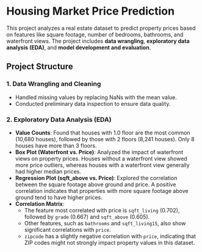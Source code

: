 # **Housing Market Price Prediction**

This project analyzes a real estate dataset to predict property prices based on features like square footage, number of bedrooms, bathrooms, and waterfront views. The project includes **data wrangling**, **exploratory data analysis (EDA)**, and **model development and evaluation**.

## **Project Structure**

### **1. Data Wrangling and Cleaning**
   - Handled missing values by replacing NaNs with the mean value.
   - Conducted preliminary data inspection to ensure data quality.

### **2. Exploratory Data Analysis (EDA)**
   - **Value Counts**: Found that houses with 1.0 floor are the most common (10,680 houses), followed by those with 2 floors (8,241 houses). Only 8 houses have more than 3 floors.
   - **Box Plot (Waterfront vs. Price)**: Analyzed the impact of waterfront views on property prices. Houses without a waterfront view showed more price outliers, whereas houses with a waterfront view generally had higher median prices.
   - **Regression Plot (sqft_above vs. Price)**: Explored the correlation between the square footage above ground and price. A positive correlation indicates that properties with more square footage above ground tend to have higher prices.
   - **Correlation Matrix**:
     - The feature most correlated with price is `sqft_living` (0.702), followed by `grade` (0.667) and `sqft_above` (0.605).
     - Other features, such as `bathrooms` and `sqft_living15`, also show significant correlations with `price`.
     - `zipcode` has a slightly negative correlation with `price`, indicating that ZIP codes might not strongly impact property values in this dataset.
